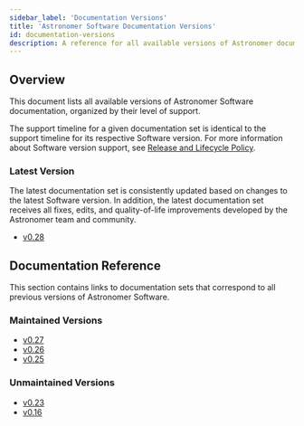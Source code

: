 ```yaml
---
sidebar_label: 'Documentation Versions'
title: 'Astronomer Software Documentation Versions'
id: documentation-versions
description: A reference for all available versions of Astronomer documentation.
---
```


<!--version-specific-->

## Overview

This document lists all available versions of Astronomer Software documentation, organized by their level of support.

The support timeline for a given documentation set is identical to the support timeline for its respective Software version. For more information about Software version support, see [Release and Lifecycle Policy](release-lifecycle-policy.md).

### Latest Version

The latest documentation set is consistently updated based on changes to the latest Software version. In addition, the latest documentation set receives all fixes, edits, and quality-of-life improvements developed by the Astronomer team and community.

- [v0.28](overview.md)
## Documentation Reference

This section contains links to documentation sets that correspond to all previous versions of Astronomer Software.

### Maintained Versions


- [v0.27](https://docs.astronomer.io/software/0.27/overview)
- [v0.26](https://docs.astronomer.io/software/0.26/overview)
- [v0.25](https://docs.astronomer.io/software/0.25/overview)

### Unmaintained Versions


- [v0.23](https://docs.astronomer.io/software/0.23/overview)
- [v0.16](https://docs.astronomer.io/software/0.16/overview)
